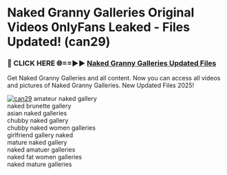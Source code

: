 # Naked Granny Galleries Original Videos 0nlyFans Leaked - Files Updated! (can29)

<h3>🔴 CLICK HERE 🌐==►► <a href="https://tinyurl.com/up5wt9bj" rel="nofollow">Naked Granny Galleries Updated Files</a></h3>

Get Naked Granny Galleries and all content. Now you can access all videos and pictures of Naked Granny Galleries. New Updated Files 2025!

[![can29](https://i.imgur.com/ABiUzMV.gif)](https://tinyurl.com/up5wt9bj)
amateur naked gallery<br>
naked brunette gallery<br>
asian naked galleries<br>
chubby naked gallery<br>
chubby naked women galleries<br>
girlfriend gallery naked<br>
mature naked gallery<br>
naked amatuer galleries<br>
naked fat women galleries<br>
naked mature galleries